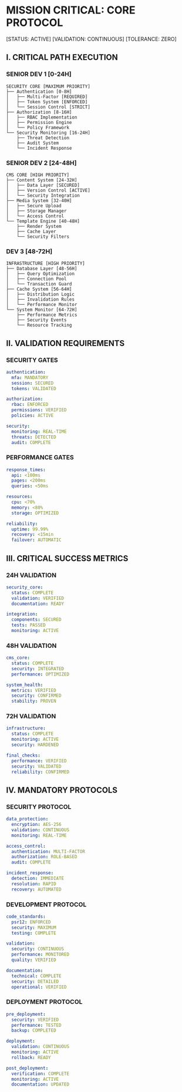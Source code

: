# MISSION CRITICAL: CORE PROTOCOL
[STATUS: ACTIVE] [VALIDATION: CONTINUOUS] [TOLERANCE: ZERO]

## I. CRITICAL PATH EXECUTION

### SENIOR DEV 1 [0-24H]
```plaintext
SECURITY CORE [MAXIMUM PRIORITY]
├── Authentication [0-8H]
│   ├── Multi-Factor [REQUIRED]
│   ├── Token System [ENFORCED]
│   └── Session Control [STRICT]
├── Authorization [8-16H]
│   ├── RBAC Implementation
│   ├── Permission Engine
│   └── Policy Framework
└── Security Monitoring [16-24H]
    ├── Threat Detection
    ├── Audit System
    └── Incident Response
```

### SENIOR DEV 2 [24-48H]
```plaintext
CMS CORE [HIGH PRIORITY]
├── Content System [24-32H]
│   ├── Data Layer [SECURED]
│   ├── Version Control [ACTIVE]
│   └── Security Integration
├── Media System [32-40H]
│   ├── Secure Upload
│   ├── Storage Manager
│   └── Access Control
└── Template Engine [40-48H]
    ├── Render System
    ├── Cache Layer
    └── Security Filters
```

### DEV 3 [48-72H]
```plaintext
INFRASTRUCTURE [HIGH PRIORITY]
├── Database Layer [48-56H]
│   ├── Query Optimization
│   ├── Connection Pool
│   └── Transaction Guard
├── Cache System [56-64H]
│   ├── Distribution Logic
│   ├── Invalidation Rules
│   └── Performance Monitor
└── System Monitor [64-72H]
    ├── Performance Metrics
    ├── Security Events
    └── Resource Tracking
```

## II. VALIDATION REQUIREMENTS

### SECURITY GATES
```yaml
authentication:
  mfa: MANDATORY
  session: SECURED
  tokens: VALIDATED

authorization:
  rbac: ENFORCED
  permissions: VERIFIED
  policies: ACTIVE

security:
  monitoring: REAL-TIME
  threats: DETECTED
  audit: COMPLETE
```

### PERFORMANCE GATES
```yaml
response_times:
  api: <100ms
  pages: <200ms
  queries: <50ms

resources:
  cpu: <70%
  memory: <80%
  storage: OPTIMIZED

reliability:
  uptime: 99.99%
  recovery: <15min
  failover: AUTOMATIC
```

## III. CRITICAL SUCCESS METRICS

### 24H VALIDATION
```yaml
security_core:
  status: COMPLETE
  validation: VERIFIED
  documentation: READY

integration:
  components: SECURED
  tests: PASSED
  monitoring: ACTIVE
```

### 48H VALIDATION
```yaml
cms_core:
  status: COMPLETE
  security: INTEGRATED
  performance: OPTIMIZED

system_health:
  metrics: VERIFIED
  security: CONFIRMED
  stability: PROVEN
```

### 72H VALIDATION
```yaml
infrastructure:
  status: COMPLETE
  monitoring: ACTIVE
  security: HARDENED

final_checks:
  performance: VERIFIED
  security: VALIDATED
  reliability: CONFIRMED
```

## IV. MANDATORY PROTOCOLS

### SECURITY PROTOCOL
```yaml
data_protection:
  encryption: AES-256
  validation: CONTINUOUS
  monitoring: REAL-TIME

access_control:
  authentication: MULTI-FACTOR
  authorization: ROLE-BASED
  audit: COMPLETE

incident_response:
  detection: IMMEDIATE
  resolution: RAPID
  recovery: AUTOMATED
```

### DEVELOPMENT PROTOCOL
```yaml
code_standards:
  psr12: ENFORCED
  security: MAXIMUM
  testing: COMPLETE

validation:
  security: CONTINUOUS
  performance: MONITORED
  quality: VERIFIED

documentation:
  technical: COMPLETE
  security: DETAILED
  operational: VERIFIED
```

### DEPLOYMENT PROTOCOL
```yaml
pre_deployment:
  security: VERIFIED
  performance: TESTED
  backup: COMPLETED

deployment:
  validation: CONTINUOUS
  monitoring: ACTIVE
  rollback: READY

post_deployment:
  verification: COMPLETE
  monitoring: ACTIVE
  documentation: UPDATED
```